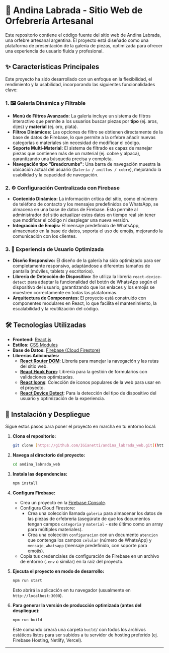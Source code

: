 # 💎 Andina Labrada - Sitio Web de Orfebrería Artesanal

Este repositorio contiene el código fuente del sitio web de Andina Labrada, una orfebre artesanal argentina. El proyecto está diseñado como una plataforma de presentación de la galería de piezas, optimizada para ofrecer una experiencia de usuario fluida y profesional.

## ✨ Características Principales

Este proyecto ha sido desarrollado con un enfoque en la flexibilidad, el rendimiento y la usabilidad, incorporando las siguientes funcionalidades clave:

### **1. 🖼️ Galería Dinámica y Filtrable**

* **Menú de Filtros Avanzado:** La galería incluye un sistema de filtros interactivo que permite a los usuarios buscar piezas por **tipo** (ej. aros, dijes) y **material** (ej. oro, plata).
* **Filtros Dinámicos:** Las opciones de filtro se obtienen directamente de la base de datos de Firebase, lo que permite a la orfebre añadir nuevas categorías o materiales sin necesidad de modificar el código.
* **Soporte Multi-Material:** El sistema de filtrado es capaz de manejar piezas que contienen más de un material (ej. cobre y alpaca), garantizando una búsqueda precisa y completa.
* **Navegación tipo "Breadcrumbs":** Una barra de navegación muestra la ubicación actual del usuario (`Galería / anillos / cobre`), mejorando la usabilidad y la capacidad de navegación.

### **2. ⚙️ Configuración Centralizada con Firebase**

* **Contenido Dinámico:** La información crítica del sitio, como el número de teléfono de contacto y los mensajes predefinidos de WhatsApp, se almacena en una base de datos de Firebase. Esto permite al administrador del sitio actualizar estos datos en tiempo real sin tener que modificar el código ni desplegar una nueva versión.
* **Integración de Emojis:** El mensaje predefinido de WhatsApp, almacenado en la base de datos, soporta el uso de emojis, mejorando la comunicación con los clientes.

### **3. 📱 Experiencia de Usuario Optimizada**

* **Diseño Responsivo:** El diseño de la galería ha sido optimizado para ser completamente responsivo, adaptándose a diferentes tamaños de pantalla (móviles, tablets y escritorios).
* **Librería de Detección de Dispositivo:** Se utiliza la librería `react-device-detect` para adaptar la funcionalidad del botón de WhatsApp según el dispositivo del usuario, garantizando que los enlaces y los emojis se muestren correctamente en todas las plataformas.
* **Arquitectura de Componentes:** El proyecto está construido con componentes modulares en React, lo que facilita el mantenimiento, la escalabilidad y la reutilización del código.

## 🛠️ Tecnologías Utilizadas

* **Frontend:** [React.js](https://react.dev/)
* **Estilos:** [CSS Modules](https://create-react-app.dev/docs/adding-css-modules/)
* **Base de Datos:** [Firebase (Cloud Firestore)](https://firebase.google.com/docs/firestore)
* **Librerías Adicionales:**    
    * **[React Router DOM](https://reactrouter.com/en/main)**: Librería para manejar la navegación y las rutas del sitio web.
    * **[React Hook Form](https://react-hook-form.com/)**: Librería para la gestión de formularios con validaciones optimizadas.
    * **[React Icons](https://react-icons.github.io/react-icons/)**: Colección de iconos populares de la web para usar en el proyecto.
    * **[React Device Detect](https://www.npmjs.com/package/react-device-detect)**: Para la detección del tipo de dispositivo del usuario y optimización de la experiencia.

## 🚀 Instalación y Despliegue

Sigue estos pasos para poner el proyecto en marcha en tu entorno local:

1.  **Clona el repositorio:**
    ```bash
    git clone [https://github.com/IGianetti/andina_labrada_web.git](https://github.com/IGianetti/andina_labrada_web.git) # Asegúrate de que esta sea la URL correcta de tu repo
    ```
2.  **Navega al directorio del proyecto:**
    ```bash
    cd andina_labrada_web
    ```
3.  **Instala las dependencias:**
    ```bash
    npm install
    ```
4.  **Configura Firebase:**
    * Crea un proyecto en la [Firebase Console](https://console.firebase.google.com/).
    * Configura Cloud Firestore:
        * Crea una colección llamada `galeria` para almacenar los datos de las piezas de orfebrería (asegúrate de que los documentos tengan campos `categoria` y `material` - este último como un array para múltiples materiales).
        * Crea una colección `configuracion` con un documento `atencion` que contenga los campos `celular` (número de WhatsApp) y `mensaje_whatsapp` (mensaje predefinido, con soporte para emojis).
    * Copia tus credenciales de configuración de Firebase en un archivo de entorno (`.env` o similar) en la raíz del proyecto.

5.  **Ejecuta el proyecto en modo de desarrollo:**
    ```bash
    npm run start
    ```
    Esto abrirá la aplicación en tu navegador (usualmente en `http://localhost:3000`).

6.  **Para generar la versión de producción optimizada (antes del despliegue):**
    ```bash
    npm run build
    ```
    Este comando creará una carpeta `build/` con todos los archivos estáticos listos para ser subidos a tu servidor de hosting preferido (ej. Firebase Hosting, Netlify, Vercel).

---